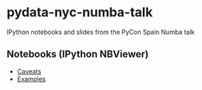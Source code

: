 # pydata-nyc-numba-talk

IPython notebooks and slides from the PyCon Spain Numba talk

## Notebooks (IPython NBViewer)
* [Caveats](http://goo.gl/t04LEx)
* [Examples](http://goo.gl/b7L6mT)
